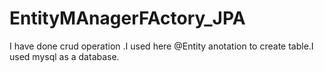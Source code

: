 # EntityMAnagerFActory_JPA
I have done  crud operation .I used here @Entity anotation to create table.I used mysql as a database.
